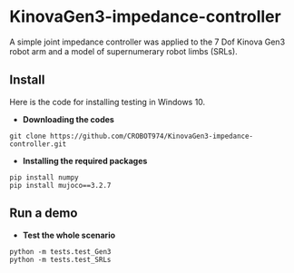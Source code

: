 # KinovaGen3-impedance-controller
A simple joint impedance controller was applied to the 7 Dof Kinova Gen3 robot arm and a model of supernumerary robot limbs (SRLs).

## Install
Here is the code for installing testing in Windows 10.

* **Downloading the codes**
```
git clone https://github.com/CROBOT974/KinovaGen3-impedance-controller.git
```
* **Installing the required packages**
```
pip install numpy
pip install mujoco==3.2.7
```
## Run a demo
* **Test the whole scenario**
```
python -m tests.test_Gen3
python -m tests.test_SRLs
```
